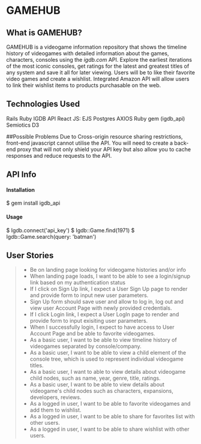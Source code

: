 # GAMEHUB 

## What is GAMEHUB?
GAMEHUB is a videogame information repository that shows the timeline history of videogames with detailed information about
the games, characters, consoles using the *igdb.com* API. Explore the earliest iterations of the most iconic consoles, get
ratings for the latest and greatest titles of any system and save it all for later viewing. Users will be to like their 
favorite video games and create a wishlist. Integrated Amazon API will allow users to link their wishlist items to products
purchasable on the web.

## Technologies Used
Rails
Ruby
IGDB API
React
JS: EJS
Postgres
AXIOS
Ruby gem (igdb_api)
Semiotics
D3

##Possible Problems
Due to Cross-origin resource sharing restrictions, front-end javascript cannot utilise the API. You will need to 
create a back-end proxy that will not only shield your API key but also allow you to cache responses and reduce 
requests to the API.

## API Info

#### Installation 
$ gem install igdb_api

#### Usage
$ Igdb.connect('api_key')
$ Igdb::Game.find(1971)
$ Igdb::Game.search(query: 'batman')

## User Stories
> - Be on landing page looking for videogame histories and/or info
> - When landing page loads, I want to be able to see a login/signup link based on my authentication status
> - If I click on Sign Up link, I expect a User Sign Up page to render and provide form to input new user parameters.
> - Sign Up form should save user and allow to log in, log out and view user Account Page with newly provided credentials.
> - If I click Login link, I expect a User LogIn page to render and provide form to input exisiting user parameters.
> - When I successfully login, I expect to have access to User Account Page and be able to favorite videogames.
> - As a basic user, I want to be able to view timeline history of videogames separated by console/company.
> - As a basic user, I want to be able to view a child element of the console tree, which is used to represent individual
    videogame titles.
> - As a basic user, I want to able to view details about videogame child nodes, such as name, year, genre, title, ratings.
> - As a basic user, I want to be able to view details about videogame's child nodes such as characters, expansions, developers,
    reviews.
> - As a logged in user, I want to be able to favorite videogames and add them to wishlist.
> - As a logged in user, I want to be able to share for favorites list with other users.
> - As a logged in user, I want to be able to share wishlist with other users.


